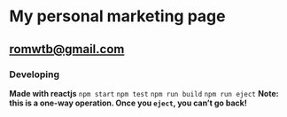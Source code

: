 # My personal marketing page 
## romwtb@gmail.com

### Developing
**Made with reactjs**
`npm start`
`npm test`
`npm run build`
`npm run eject`
**Note: this is a one-way operation. Once you `eject`, you can’t go back!**